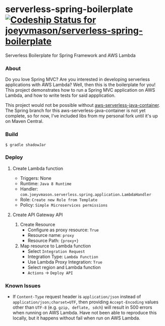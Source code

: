 # serverless-spring-boilerplate [ ![Codeship Status for joeyvmason/serverless-spring-boilerplate](https://codeship.com/projects/40846020-bccc-0134-bc23-4ec7667e0bdc/status?branch=master)](https://codeship.com/projects/195929)

Serverless Boilerplate for Spring Framework and AWS Lambda

### About

Do you love Spring MVC? Are you interested in developing serverless applications with AWS Lambda? Well, then this is the boilerplate for you! This project demonstrates how to run a Spring MVC application on AWS Lambda, and how to write tests for said appplication. 

This project would not be possible without [aws-serverless-java-container](https://github.com/awslabs/aws-serverless-java-container). The Spring branch for this aws-serverless-java-container is not yet complete, so for now, I've included libs from my personal fork until it's up on Maven Central.

### Build

`$ gradle shadowJar`

### Deploy

1. Create Lambda function
	- Triggers: None
	- Runtime: `Java 8 Runtime`
	- Handler: `com.joeyvmason.serverless.spring.application.LambdaHandler`
	- Role: `Create new Role from Template`
	- Policy: `Simple Microservices permissions`

2. Create API Gateway API
	1. Create Resource
		- Configure as proxy resource: `True`
		- Resource name: `proxy`
		- Resource Path: `{proxy+}`
	2. Map resource to Lambda function
		- Select `Integration Request`
		- Integration Type: `Lambda Function`
		- Use Lambda Proxy Integration: `True`
		- Select region and Lambda function
		- `Actions` -> `Deploy API`

### Known Issues
- If `Content-Type` request header is `application/json` instead of `application/json;charset=UTF`, then providing `Accept-Encoding` values other than `UTF-8` (e.g. `gzip, deflate, sdch`) will result in 500 errors when running on AWS Lambda. Have not been able to reproduce this locally, but it happens without fail when run on AWS Lambda.
